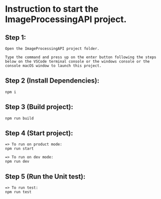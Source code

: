 # Instruction to start the ImageProcessingAPI project.

## Step 1:

    Open the ImageProcessingAPI project folder.

    Type the command and press up on the enter button following the steps below on the VSCode terminal console or the windows console or the console macOS window to launch this project.

## Step 2 (Install Dependencies):

    npm i

## Step 3 (Build project):

    npm run build

## Step 4 (Start project):

    => To run on product mode:
    npm run start

    => To run on dev mode:
    npm run dev

## Step 5 (Run the Unit test):

    => To run test:
    npm run test
